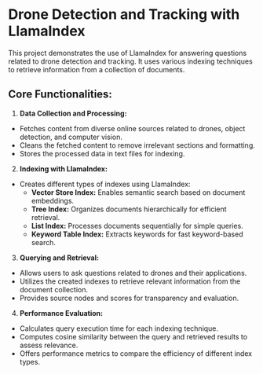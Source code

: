 # Drone Detection and Tracking with LlamaIndex

This project demonstrates the use of LlamaIndex for answering questions related to drone detection and tracking. It uses various indexing techniques to retrieve information from a collection of documents.

## Core Functionalities:

1. **Data Collection and Processing:**
- Fetches content from diverse online sources related to drones, object detection, and computer vision.
- Cleans the fetched content to remove irrelevant sections and formatting.
- Stores the processed data in text files for indexing.

2. **Indexing with LlamaIndex:**
- Creates different types of indexes using LlamaIndex:
    - **Vector Store Index:** Enables semantic search based on document embeddings.
    - **Tree Index:** Organizes documents hierarchically for efficient retrieval.
    - **List Index:** Processes documents sequentially for simple queries.
    - **Keyword Table Index:** Extracts keywords for fast keyword-based search.

3. **Querying and Retrieval:**
- Allows users to ask questions related to drones and their applications.
- Utilizes the created indexes to retrieve relevant information from the document collection.
- Provides source nodes and scores for transparency and evaluation.

4. **Performance Evaluation:**
- Calculates query execution time for each indexing technique.
- Computes cosine similarity between the query and retrieved results to assess relevance.
- Offers performance metrics to compare the efficiency of different index types.

